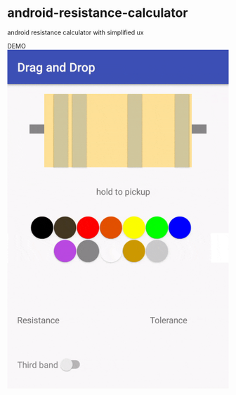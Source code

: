 # android-resistance-calculator
android resistance calculator with simplified ux


DEMO
![demo](demo/ready-demo.gif)
